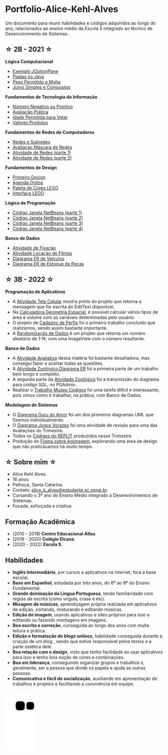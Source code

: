 # Portfolio-Alice-Kehl-Alves
Um documento para reunir habilidades e códigos adquiridos ao longo do ano, relacionados ao ensino médio da Escola S integrado ao técnico de Desenvolvimento de Sistemas.

## <b>☆ 2B - 2021 ☆</b>

<b>Lógica Computacional</b>

* [Exemplo JOptionPane](https://github.com/alicekal/Portfolio-Alice-Kehl-Alves/blob/main/logicacomputacional%3B/joptionpane.java)
* [Piadas no Java](https://github.com/alicekal/Portfolio-Alice-Kehl-Alves/blob/main/logicacomputacional/piadas.java)
* [Peso Permitido e Multa](https://github.com/alicekal/Portfolio-Alice-Kehl-Alves/blob/main/logicacomputacional/pesopermitido.java)
* [Juros Simples e Compostos](https://github.com/alicekal/Portfolio-Alice-Kehl-Alves/blob/main/logicacomputacional/juros.java)

<b>Fundamentos de Tecnologia da Informação</b>

* [Número Negativo ou Positivo](https://github.com/alicekal/Portfolio-Alice-Kehl-Alves/tree/main/fundamentosTI)
* [Avaliação Prática](https://github.com/alicekal/Portfolio-Alice-Kehl-Alves/blob/main/fundamentosTI/exemplos)
* [Idade Permitida para Votar](https://github.com/alicekal/Portfolio-Alice-Kehl-Alves/blob/main/fundamentosTI/permissaovotar.sh)
* [Valores Produtos](https://github.com/alicekal/Portfolio-Alice-Kehl-Alves/blob/main/fundamentosTI/valoresprodutos.sh)

<b>Fundamentos de Redes de Computadores</b>

* [Redes e Subredes](https://github.com/alicekal/Portfolio-Alice-Kehl-Alves/blob/main/redesdecomputadores/c6cf3005-a3a5-4887-9243-c00305aff1c9.jpg)
* [Avaliação Máscara de Redes](https://docs.google.com/document/d/1Z8kKml91VeEphNtsitQ_uAIfGFKD38o2uCOA5ZW7L1g/edit?usp=sharing)
* [Atividade de Redes (parte 1)](https://github.com/alicekal/Portfolio-Alice-Kehl-Alves/blob/main/redesdecomputadores/rc.jpg)
* [Atividade de Redes (parte 2)](https://github.com/alicekal/Portfolio-Alice-Kehl-Alves/blob/main/redesdecomputadores/20210908_082256.jpg)

<b>Fundamentos de Design</b>

* [Primeiro Design](https://www.figma.com/proto/8KdKmTbdq6AXI5nEB3qYOW/primeiro-design?node-id=1%3A6&starting-point-node-id=1%3A6)
* [Agenda Online](https://www.figma.com/proto/dfOGOBUkezAaxtkUsHLJjV/AgendaOnline?node-id=10%3A237&starting-point-node-id=10%3A237)
* [Paleta de Cores LEGO](https://docs.google.com/presentation/d/1zOdABBv0wKRFKAig5i6EsfqcoAUHNa-XNJmkFGU731Q/edit?usp=sharing)
* [Interface LEGO](https://www.figma.com/proto/biLt1rWeS4LdMx0SwJ7LIJ/LEGO-INTERFACE?node-id=2%3A4&starting-point-node-id=2%3A4)

<b>Lógica de Programação</b>

* [Código Janela NetBeans (parte 1)](https://github.com/alicekal/Portfolio-Alice-Kehl-Alves/blob/main/logicaprogramacao/codigojanela1.java)
* [Código Janela NetBeans (parte 2)](https://github.com/alicekal/Portfolio-Alice-Kehl-Alves/blob/main/logicaprogramacao/codigojanela2.java)
* [Código Janela NetBeans (parte 3)](https://github.com/alicekal/Portfolio-Alice-Kehl-Alves/blob/main/logicaprogramacao/codigojanela3.java)
* [Código Janela NetBeans (parte 4)](https://github.com/alicekal/Portfolio-Alice-Kehl-Alves/blob/main/logicaprogramacao/codigojanela4.java)

<b>Banco de Dados</b>

* [Atividade de Fixação](https://github.com/alicekal/Portfolio-Alice-Kehl-Alves/blob/main/bancodedados2021/atividadefixação.sql)
* [Atividade Locação de Filmes](https://github.com/alicekal/Portfolio-Alice-Kehl-Alves/blob/main/bancodedados2021/locacao.sql)
* [Diagrama ER de Veículos](https://drive.google.com/file/d/1NcOYDk1tJZ1s3--EYKBIr5e2aL3G5Pum/view?usp=sharing)
* [Diagrama ER de Estoque de Peças](https://drive.google.com/file/d/1c2jO6rocaU6xoqvmM3hTFCovnDzNMhtQ/view?usp=sharing)

## <b>☆ 3B - 2022 ☆</b>

<b>Programação de Aplicativos</b>

* A [Atividade Tela Celular](https://docs.google.com/document/d/1Mel3yRDw8KxHC-U3wjfd6tEzG489Xllf7mPvWtlEh8s/edit?usp=sharing) mostra prints do projeto que retorna a mensagem que for escrita do EditText disponível.
* Na [Calculadora Geometria Espacial](https://github.com/alicekal/Portfolio-Alice-Kehl-Alves/blob/main/programaçãoaplicativos/ColaGeometriaEspacial%20(1).zip), é possível calcular vários tipos de área e volume com as variáveis determinadas pelo usuário.
* O projeto de [Cadastro de Perfis](https://github.com/alicekal/Portfolio-Alice-Kehl-Alves/blob/main/programaçãoaplicativos/vanessa.zip) foi o primeiro trabalho concluído que realizamos, sendo assim bastante importante.
* A [Randomização de Dados](https://github.com/alicekal/Portfolio-Alice-Kehl-Alves/blob/main/programaçãoaplicativos/Random.zip) é um projeto que retorna um número aleatório de 1-N, com uma ImageView com o número resultante.

<b>Banco de Dados</b>

* A [Atividade Avaliativa](https://github.com/alicekal/Portfolio-Alice-Kehl-Alves/blob/main/bancodedados2022/atividadeavaliativa.sql) dessa matéria foi bastante desafiadora, mas consegui fazer e acertar todas as questões.
* A [Atividade Zoológico Diagrama ER](https://drive.google.com/file/d/1MBtlV1-zTDEbebQYTb5h0m1D83Nk-EHb/view?usp=sharing) foi a primeira parte de um trabalho bem longo e completo.
* A segunda parte da [Atividade Zoológico](https://github.com/alicekal/Portfolio-Alice-Kehl-Alves/blob/main/bancodedados2022/codigoszoologico.sql) foi a transmissão do diagrama para código SQL, no PGAdmin.
* Realizar o [Trabalho Museu Códigos](https://github.com/alicekal/Portfolio-Alice-Kehl-Alves/blob/main/bancodedados2022/atividademuseu.sql) foi uma tarefa difícil e interessante, pois vimos como é trabalhar, na prática, com Banco de Dados.

<b>Modelagem de Sistemas</b>

* O [Diagrama Guru do Amor](https://drive.google.com/file/d/19mNDhO8V3UjURRhF0zd_1pq5vCdJ60O8/view?usp=sharing) foi um dos primeiros diagramas UML que fizemos individualmente.
* O [Diagrama Jogos Vorazes](https://drive.google.com/file/d/1kQtca4oFuFixPmKLCs-GfXmU0d9LL5as/view?usp=sharing) foi uma atividade de revisão para uma das Avaliações do Trimestre.
* Todos os [Códigos do REPLIT](https://replit.com/@aklice/RespectfulLastingDeal#presidiário/Pessoa.java) produzidos nesse Trimestre.
* Produção do [Figma sobre Agiotagem](https://www.figma.com/proto/OPSvyCtBvQAax7GFAglPk6/agiotagem?node-id=1%3A2&scaling=scale-down&page-id=0%3A1&starting-point-node-id=1%3A2), explorando uma área de design que não praticávamos há muito tempo.

## <b>☆ Sobre mim ☆</b>

* Alice Kehl Alves.
* 16 anos.
* Palhoça, Santa Catarina.
* Contato: alice_k_alves@estudante.sc.senai.br.
* Cursando o 3º ano do Ensino Médio integrado a Desenvolvimentos de Sistemas.
* Focada, esforçada e criativa.

## Formação Acadêmica

* (2010 - 2019) <b>Centro Educacional Atlas</b>.
* (2019 - 2020) <b>Colégio Elcana</b>.
* (2020 - 2022) <b>Escola S</b>.

## Habilidades

* <b>Inglês Intermediário</b>, por cursos e aplicativos na internet, fora a base escolar.
* <b>Base em Espanhol</b>, estudada por três anos, do 6º ao 8º do Ensino Fundamental.
* <b>Grande dominação da Língua Portuguesa</b>, tendo familiaridade com regras de escrita (como vírgula, crase e etc).
* <b>Mixagem de músicas</b>, aprendizagem própria realizada em aplicativos de edição, cortando, misturando e editando músicas.
* <b>Edição de imagem</b>, usando aplicativos e sites próprios para isso e editando ou fazendo montagens em imagens.
* <b>Boa escrita e correção</b>, conseguida ao longo dos anos com muita leitura e prática.
* <b>Edição e formatação de<i> blogs onlines</i></b>, habilidade conseguida durante a criação de um <i> blog </i>, sendo que estive responsável pelos textos e a parte estética dele.
* <b>Boa relação com o design</b>, visto que tenho facilidade ao usar aplicativos para isso e tenho boa noção de cores e combinações.
* <b>Boa em liderança</b>, conseguindo organizar grupos e trabalhos e, geralmente, ser a pessoa que divide os papéis e ajuda as outras pessoas.
* <b>Comunicativa e fácil de socialização</b>, auxiliando em apresentação de trabalhos e projetos e facilitando a convivência em equipe.

![Snake animation](https://github.com/alicekal/Portfolio-Alice-Kehl-Alves/blob/output/github-contribution-grid-snake.svg)
